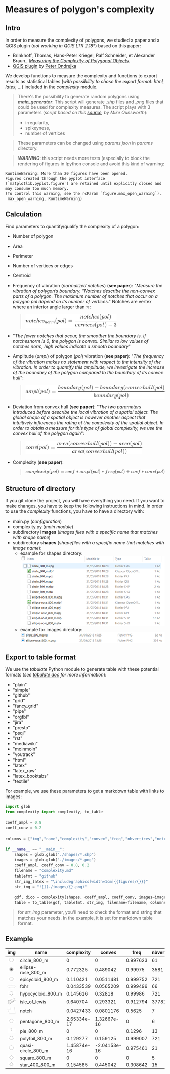 # Measures of polygon's complexity
## Intro
In order to measure the complexity of polygons, we studied a paper and a QGIS plugin (*not working in QGIS LTR 2.18**) based on this paper:
  *   Brinkhoff, Thomas, Hans-Peter Kriegel, Ralf Schneider, et Alexander Braun., [*Measuring the Complexity of Polygonal Objects*](https://www.google.fr/url?sa=t&rct=j&q=&esrc=s&source=web&cd=1&cad=rja&uact=8&ved=0ahUKEwiar5SdlrzbAhVFPxQKHY-MCsMQFggtMAA&url=http%3A%2F%2Fciteseerx.ist.psu.edu%2Fviewdoc%2Fdownload%3Fdoi%3D10.1.1.73.1045%26rep%3Drep1%26type%3Dpdf&usg=AOvVaw1J5RsuN2NBeZbzNHkbouF_).
  * [QGIS plugin](https://github.com/pondrejk/PolygonComplexity) by [Peter Ondrejka](https://github.com/pondrejk)

We develop functions to measure the complexity and functions to export results as statistical tables (*with possibility to chose the export format: html, latex, ...*) included in the *complexity* module.

> There's the possibility to generate random polygons using ***main_generator***. This script will generate *.shp* files and *.png* files that could be used for complexity measures. The script plays with 3 parameters (*script based on this [source](https://stackoverflow.com/questions/8997099/algorithm-to-generate-random-2d-polygon), by Mike Ounsworth*):
  >* irregularity,
  >* spikeyness,
  >* number of vertices

> These parameters can be changed using *params.json* in *params* directory.

> ***WARNING***: this script needs more tests (especially to block the rendering of figures in Ipython console and avoid this kind of warning:
```
RuntimeWarning: More than 20 figures have been opened.
Figures created through the pyplot interface (`matplotlib.pyplot.figure`) are retained until explicitly closed and may consume too much memory.
(To control this warning, see the rcParam `figure.max_open_warning`).
 max_open_warning, RuntimeWarning)
```
## Calculation
Find parameters to quantify/qualify the complexity of a polygon:
* Number of polygon
* Area
* Perimeter
* Number of vertices or edges
* Centroid
* Frequency of vibration (*normalized notches*) (**see paper**):
"*Measure the vibration of polygon’s boundary. “Notches describe the non-convex parts of a polygon. The maximum number of notches that occur on a polygon pol depend on its number of vertices*." Notches are vertex where an interior angle larger than ![pi](./math_formulas/pi.gif):

  > ![notches](./math_formulas/notches.gif)

* "*The fewer notches that occur, the smoother the boundary is. If notchesnorm is 0, the polygon is convex. Similar to low values of notches norm, high values indicate a smooth boundary*"
* Amplitude (*ampl*) of  polygon (*pol*) vibration (**see paper**):
"*The frequency of the vibration makes no statement with respect to the intensity of the vibration. In order to quantify this amplitude, we investigate the increase of the boundary of the polygon compared to the boundary of its convex hull*":

  > ![amplitude](./math_formulas/amplitude.gif)

* Deviation from convex hull (**see paper**):
"*The two parameters introduced before describe the local vibration of a spatial object. The global shape of a spatial object is however another aspect that intuitively influences the rating of the complexity of the spatial object. In order to obtain a measure for this type of global complexity, we use the convex hull of the polygon again*":

  > ![deviation](./math_formulas/deviation.gif)

* Complexity (**see paper**):
  > ![complexity](./math_formulas/complexity.gif)

## Structure of directory
If you git clone the project, you will have everything you need.
If you want to make changes, you have to keep the following instructions in mind.
In order to use the *complexity* functions, you have to have a directory with:
  * main.py (*configuration*)
  * complexity.py (*main module*)
  * subdirectory **images** (*images files with a specific name that matches with shape name*)
  * subdirectory **shapes** (*shapefiles with a specific name that matches with image name*):
    * example for shapes directory: ![shape](./screenshots/shape_dir.png)
    * example for images directory: ![img](./screenshots/img_dir.png)

## Export to table format
We use the *tabulate* Python module to generate table with these potential formats (*see [tabulate doc](https://pypi.org/project/tabulate/) for more information*):
* "plain"
* "simple"
* "github"
* "grid"
* "fancy_grid"
* "pipe"
* "orgtbl"
* "jira"
* "presto"
* "psql"
* "rst"
* "mediawiki"
* "moinmoin"
* "youtrack"
* "html"
* "latex"
* "latex_raw"
* "latex_booktabs"
* "textile"

For example, we use these parameters to get a markdown table with links to images:

```python
import glob
from complexity import complexity, to_table

coeff_ampl = 0.8
coeff_conv = 0.2

columns = ["img","name","complexity","convex","freq","nbvertices","notches","perimeter"]

if __name__ == "__main__":
    shapes = glob.glob("./shapes/*.shp")
    images = glob.glob("./images/*.png")
    coeff_ampl, coeff_conv = 0.8, 0.2
    filename = "complexity.md"
    tablefmt = "github"
    str_img_latex = "\includegraphics[width=1cm]{{figures/{}}}"
    str_img = "![](./images/{}.png)"

    gdf, dico = complexity(shapes, coeff_ampl, coeff_conv, images=images, str_img=str_img)
    table = to_table(gdf, tablefmt, str_img, filename=filename, columns=columns)
```
> for *str_img* parameter, you'll need to check the format and string that matches your needs. In the example, it is set for markdown table format.


## Example  

| img                                  | name               |   complexity |       convex |     freq |   nbvertices |   notches |    perimeter |
|--------------------------------------|--------------------|--------------|--------------|----------|--------------|-----------|--------------|
| ![](./images/circle_800_m.png)       | circle_800_m       |  0           |  0           | 0.997623 |           61 |  0.482759 |  7647.75     |
| ![](./images/ellipse-rose_800_m.png) | ellipse-rose_800_m |  0.772325    |  0.489042    | 0.99975  |         3581 |  0.49441  | 48537.1      |
| ![](./images/epicycloid_800_m.png)   | epicycloid_800_m   |  0.110421    |  0.0511481   | 0.999752 |          721 |  0.494429 |  8504.67     |
| ![](./images/fohr.png)               | fohr               |  0.0433539   |  0.0565209   | 0.999496 |           66 |  0.507937 |     0.49061  |
| ![](./images/hypocycloid_800_m.png)  | hypocycloid_800_m  |  0.145616    |  0.32818     | 0.99986  |          721 |  0.495822 |  8099.99     |
| ![](./images/isle_of_lewis.png)      | isle_of_lewis      |  0.640704    |  0.293321    | 0.912794 |        37781 |  0.394409 |    13.7218   |
| ![](./images/notch.png)              | notch              |  0.0427433   |  0.0801176   | 0.5625   |            7 |  0.25     |     0.727923 |
| ![](./images/pentagone_800_m.png)    | pentagone_800_m    |  2.65334e-17 |  1.32667e-16 | 0        |            6 |  0        |  7141.68     |
| ![](./images/pie_800_m.png)          | pie_800_m          |  0           |  0           | 0.1296   |           13 |  0.9      |  3279.95     |
| ![](./images/polyfoil_800_m.png)     | polyfoil_800_m     |  0.129277    |  0.159125    | 0.999007 |          721 |  0.488858 |  8447.36     |
| ![](./images/quasi-circle_800_m.png) | quasi-circle_800_m |  1.45874e-16 | -2.04153e-16 | 0.975461 |           21 |  0.444444 |  7602.81     |
| ![](./images/square_800_m.png)       | square_800_m       |  0           |  0           | 0        |            5 |  0        |  6873.16     |
| ![](./images/star_400_800_m.png)     | star_400_800_m     |  0.154585    |  0.445042    | 0.308642 |           15 |  0.166667 | 10049.4      |
